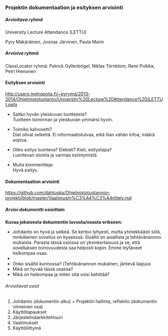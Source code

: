 ### Projektin dokumentaation ja esityksen arviointi

##### Arvioitava ryhmä

University Lecture Attendance (LETTU)

Pyry Mäkäräinen, Joonas Järvinen, Paula Marin

##### Arvioiva ryhmä

ClassLocator ryhmä: Patrick Gyllenbögel, Niklas Törnblom, Rami Pulkka, Petri Hienonen

#### Esityksen arviointi

http://users.metropolia.fi/~pyryma/2013-2014/Ohjelmistotuotanto/University%20Lecture%20Attendance%20(LETTU).pptx

 - Saitko hyvän yleiskuvan tuotteesta?
   <br> Tuotteen toiminnan ja yleiskuvan ymmärsi hyvin. 

 - Toimiko kalvosetti? 
   <br> Diat olivat selkeitä. Ei informaatiotulvaa, eikä liian vähän infoa, määrä sopiva.

 - Oliko esitys luonteva? Elekieli? Kieli, esitystapa? 
   <br> Luontevan oloista ja varmaa esiintymistä.

 - Muita kommentteja:
   <br> Hyvä esitys.
 
#### Dokumentaation arviointi

https://github.com/dahtuska/Ohjelmistotuotannon-projekti/blob/master/Vaatimusm%C3%A4%C3%A4rittely.md

##### Arvioi dokumentti osioittain

**Kuvaa jokaisesta dokumentin luvusta/osasta erikseen:**


 - Johdanto on hyvä ja selkeä. Se kertoo lyhyesti, mutta ytimekkäästi siitä, minkälainen sovellus on kyseessä.
Sisältö on asiallista ja tehtävänannon mukaista. Parasta tässä osiossa on yksinkertaisuus ja se, että sovelluksen  toimivuudesta saa helposti kopin. Emme löytäneet heikompaa osaa.
- 
 - Onko sisältö kunnossa? (Tehtävänannon mukainen, järkevä laajuus
 - Mikä on hyvää tässä osassa?
 - Mikä on heikompaa ja miten sitä voisi kehittää?

###### Arvioitavat osiot

 1. Johdanto (dokumentin alku) + Projektin hallinta, reflektio (dokumentin viimeinen osa)
 2. Käyttötapaukset
 3. Järjestelmäarkkitehtuuri
 4. Vaatimukset
 5. Käyttöliittymä

